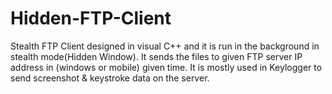 # Hidden-FTP-Client
Stealth FTP Client designed in visual C++ and it is run in the background in stealth mode(Hidden Window). It sends the files to given FTP server IP address in (windows or mobile) given time. It is mostly used in Keylogger to send screenshot &amp; keystroke data on the server.
